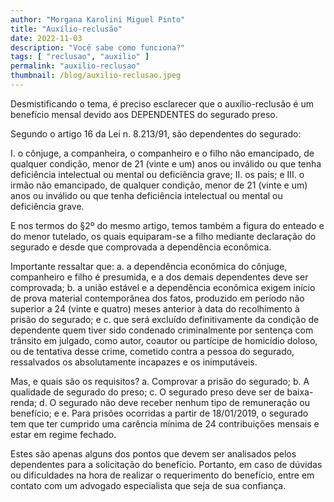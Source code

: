 ```yaml
---
author: "Morgana Karolini Miguel Pinto"
title: "Auxílio-reclusão"
date: 2022-11-03
description: "Você sabe como funciona?"
tags: [ "reclusao", "auxilio" ]
permalink: "auxilio-reclusao"
thumbnail: /blog/auxilio-reclusao.jpeg
---
```


Desmistificando o tema, é preciso esclarecer que o auxílio-reclusão é um benefício mensal devido aos DEPENDENTES do
segurado preso.

Segundo o artigo 16 da Lei n. 8.213/91, são dependentes do segurado:

I. o cônjuge, a companheira, o companheiro e o filho não emancipado, de qualquer condição, menor de 21 (vinte e um) anos
ou inválido ou que tenha deficiência intelectual ou mental ou deficiência grave;
II. os pais; e
III. o irmão não emancipado, de qualquer condição, menor de 21 (vinte e um) anos ou inválido ou que tenha deficiência
intelectual ou mental ou deficiência grave.

E nos termos do §2º do mesmo artigo, temos também a figura do enteado e do menor tutelado, os quais equiparam-se a filho
mediante declaração do segurado e desde que comprovada a dependência econômica.

Importante ressaltar que:
a. a dependência econômica do cônjuge, companheiro e filho é presumida, e a dos demais dependentes deve ser comprovada;
b. a união estável e a dependência econômica exigem início de prova material contemporânea dos fatos, produzido em
período não superior a 24 (vinte e quatro) meses anterior à data do recolhimento à prisão do segurado; e
c. que será excluído definitivamente da condição de dependente quem tiver sido condenado criminalmente por sentença com
trânsito em julgado, como autor, coautor ou partícipe de homicídio doloso, ou de tentativa desse crime, cometido contra
a pessoa do segurado, ressalvados os absolutamente incapazes e os inimputáveis.

Mas, e quais são os requisitos?
a. Comprovar a prisão do segurado;
b. A qualidade de segurado do preso;
c. O segurado preso deve ser de baixa-renda;
d. O segurado não deve receber nenhum tipo de remuneração ou benefício; e
e. Para prisões ocorridas a partir de 18/01/2019, o segurado tem que ter cumprido uma carência mínima de 24
contribuições mensais e estar em regime fechado.

Estes são apenas alguns dos pontos que devem ser analisados pelos dependentes para a solicitação do benefício. Portanto,
em caso de dúvidas ou dificuldades na hora de realizar o requerimento do benefício, entre em contato com um advogado
especialista que seja de sua confiança.
